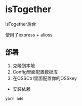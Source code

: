 # isTogether
isTogether后台

使用了express + alioss

## 部署

1. 克隆到本地
2. Config里面配置数据库
3. 在OSSCtrl里面配置你的OSSkey

- 安装依赖

```shell
yarn add
```

